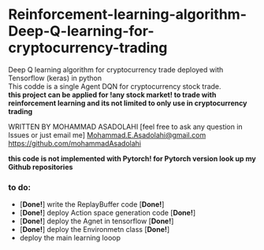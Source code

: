 # Reinforcement-learning-algorithm-Deep-Q-learning-for-cryptocurrency-trading
Deep Q learning algorithm for cryptocurrency trade deployed with Tensorflow (keras) in python  
This codde is a single Agent DQN for cryptocurrency stock trade.  
**this project can be applied for !any stock market! to trade with reinforcement learning and its not limited to only use in cryptocurrency trading**   

WRITTEN BY MOHAMMAD ASADOLAHI  [feel free to ask any question in Issues or just email me]
Mohammad.E.Asadolahi@gmail.com  
https://github.com/mohammadAsadolahi  

**this code is not implemented with Pytorch! for Pytorch version look up my Github repositories**
### to do:  
* [****Done!****] write the ReplayBuffer code  [****Done!****]  
* [****Done!****] deploy Action space generation code [****Done!****]  
* [****Done!****] deploy the Agnet in tensorflow [****Done!****]  
* [****Done!****] deploy the Environmetn class  [****Done!****] 
* deploy the main learning looop  

